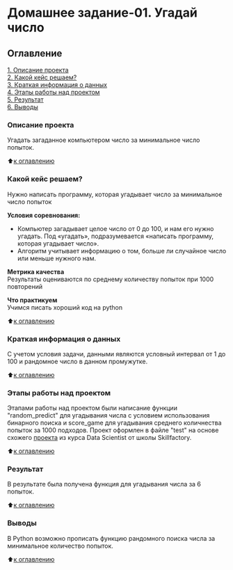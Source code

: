 # Домашнее задание-01. Угадай число

## Оглавление  
[1. Описание проекта](https://github.com/SudarickovIlya/SF_DS_Ilya/tree/main/HW-01#%D0%BE%D0%BF%D0%B8%D1%81%D0%B0%D0%BD%D0%B8%D0%B5-%D0%BF%D1%80%D0%BE%D0%B5%D0%BA%D1%82%D0%B0)  
[2. Какой кейс решаем?](https://github.com/SudarickovIlya/SF_DS_Ilya/tree/main/HW-01#%D0%BA%D0%B0%D0%BA%D0%BE%D0%B9-%D0%BA%D0%B5%D0%B9%D1%81-%D1%80%D0%B5%D1%88%D0%B0%D0%B5%D0%BC)  
[3. Краткая информация о данных](https://github.com/SudarickovIlya/SF_DS_Ilya/tree/main/HW-01#%D0%BA%D1%80%D0%B0%D1%82%D0%BA%D0%B0%D1%8F-%D0%B8%D0%BD%D1%84%D0%BE%D1%80%D0%BC%D0%B0%D1%86%D0%B8%D1%8F-%D0%BE-%D0%B4%D0%B0%D0%BD%D0%BD%D1%8B%D1%85)  
[4. Этапы работы над проектом](https://github.com/SudarickovIlya/SF_DS_Ilya/tree/main/HW-01#%D1%8D%D1%82%D0%B0%D0%BF%D1%8B-%D1%80%D0%B0%D0%B1%D0%BE%D1%82%D1%8B-%D0%BD%D0%B0%D0%B4-%D0%BF%D1%80%D0%BE%D0%B5%D0%BA%D1%82%D0%BE%D0%BC)  
[5. Результат](https://github.com/SudarickovIlya/SF_DS_Ilya/tree/main/HW-01#%D1%8D%D1%82%D0%B0%D0%BF%D1%8B-%D1%80%D0%B0%D0%B1%D0%BE%D1%82%D1%8B-%D0%BD%D0%B0%D0%B4-%D0%BF%D1%80%D0%BE%D0%B5%D0%BA%D1%82%D0%BE%D0%BC)    
[6. Выводы](https://github.com/SudarickovIlya/SF_DS_Ilya/tree/main/HW-01#%D1%8D%D1%82%D0%B0%D0%BF%D1%8B-%D1%80%D0%B0%D0%B1%D0%BE%D1%82%D1%8B-%D0%BD%D0%B0%D0%B4-%D0%BF%D1%80%D0%BE%D0%B5%D0%BA%D1%82%D0%BE%D0%BC) 

### Описание проекта    
Угадать загаданное компьютером число за минимальное число попыток.

:arrow_up:[к оглавлению](https://github.com/SudarickovIlya/SF_DS_Ilya/tree/main/HW-01#%D0%BE%D0%B3%D0%BB%D0%B0%D0%B2%D0%BB%D0%B5%D0%BD%D0%B8%D0%B5)


### Какой кейс решаем?    
Нужно написать программу, которая угадывает число за минимальное число попыток

**Условия соревнования:**  
- Компьютер загадывает целое число от 0 до 100, и нам его нужно угадать. Под «угадать», подразумевается «написать программу, которая угадывает число».
- Алгоритм учитывает информацию о том, больше ли случайное число или меньше нужного нам.

**Метрика качества**     
Результаты оцениваются по среднему количеству попыток при 1000 повторений

**Что практикуем**     
Учимся писать хороший код на python

:arrow_up:[к оглавлению](https://github.com/SudarickovIlya/SF_DS_Ilya/tree/main/HW-01#%D0%BE%D0%B3%D0%BB%D0%B0%D0%B2%D0%BB%D0%B5%D0%BD%D0%B8%D0%B5)

### Краткая информация о данных
С учетом условия задачи, данными являются условный интервал от 1 до 100 и рандомное число в данном промужутке.
  
:arrow_up:[к оглавлению](https://github.com/SudarickovIlya/SF_DS_Ilya/tree/main/HW-01#%D0%BE%D0%B3%D0%BB%D0%B0%D0%B2%D0%BB%D0%B5%D0%BD%D0%B8%D0%B5)


### Этапы работы над проектом  
Этапами работы над проектом были написание функции "random_predict" для угадывания числа с условием использования бинарного поиска и score_game для угадывания среднего количнества попыток за 1000 подходов. Проект оформлен в файле "test" на основе схожего [проекта](https://docviewer.yandex.com/view/156408772/?*=9%2FXpS5GfJyjQd1Ke9g3lZyB2EIF7InVybCI6InlhLWRpc2s6Ly8vZGlzay9ndWVzcy1udW1iZXItdGFzayAoMikuemlwIiwidGl0bGUiOiJndWVzcy1udW1iZXItdGFzayAoMikuemlwIiwibm9pZnJhbWUiOmZhbHNlLCJ1aWQiOiIxNTY0MDg3NzIiLCJ0cyI6MTY3MTUzNDA3Mjc4OSwieXUiOiI4NzkzMzA2MTY2ODEwMjMzNyJ9) из курса Data Scientist от школы Skillfactory.

:arrow_up:[к оглавлению](https://github.com/SudarickovIlya/SF_DS_Ilya/tree/main/HW-01#%D0%BE%D0%B3%D0%BB%D0%B0%D0%B2%D0%BB%D0%B5%D0%BD%D0%B8%D0%B5)


### Результат 
В результате была получена функция для угадывания числа за 6 попыток.

:arrow_up:[к оглавлению](https://github.com/SudarickovIlya/SF_DS_Ilya/tree/main/HW-01#%D0%BE%D0%B3%D0%BB%D0%B0%D0%B2%D0%BB%D0%B5%D0%BD%D0%B8%D0%B5)


### Выводы
В Python возможно прописать функцию рандомного поиска числа за минимальное количество попыток.

:arrow_up:[к оглавлению](https://github.com/SudarickovIlya/SF_DS_Ilya/tree/main/HW-01#%D0%BE%D0%B3%D0%BB%D0%B0%D0%B2%D0%BB%D0%B5%D0%BD%D0%B8%D0%B5)